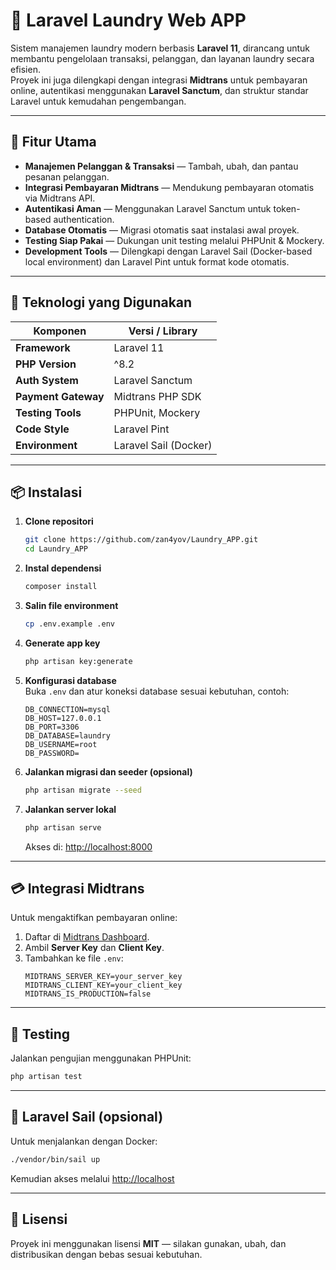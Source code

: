 # 🧺 Laravel Laundry Web APP

Sistem manajemen laundry modern berbasis **Laravel 11**, dirancang untuk membantu pengelolaan transaksi, pelanggan, dan layanan laundry secara efisien.  
Proyek ini juga dilengkapi dengan integrasi **Midtrans** untuk pembayaran online, autentikasi menggunakan **Laravel Sanctum**, dan struktur standar Laravel untuk kemudahan pengembangan.

---

## 🚀 Fitur Utama

- **Manajemen Pelanggan & Transaksi** — Tambah, ubah, dan pantau pesanan pelanggan.  
- **Integrasi Pembayaran Midtrans** — Mendukung pembayaran otomatis via Midtrans API.  
- **Autentikasi Aman** — Menggunakan Laravel Sanctum untuk token-based authentication.  
- **Database Otomatis** — Migrasi otomatis saat instalasi awal proyek.  
- **Testing Siap Pakai** — Dukungan unit testing melalui PHPUnit & Mockery.  
- **Development Tools** — Dilengkapi dengan Laravel Sail (Docker-based local environment) dan Laravel Pint untuk format kode otomatis.

---

## 🧰 Teknologi yang Digunakan

| Komponen | Versi / Library |
|-----------|----------------|
| **Framework** | Laravel 11 |
| **PHP Version** | ^8.2 |
| **Auth System** | Laravel Sanctum |
| **Payment Gateway** | Midtrans PHP SDK |
| **Testing Tools** | PHPUnit, Mockery |
| **Code Style** | Laravel Pint |
| **Environment** | Laravel Sail (Docker) |

---

## 📦 Instalasi

1. **Clone repositori**
   ```bash
   git clone https://github.com/zan4yov/Laundry_APP.git
   cd Laundry_APP
   ```

2. **Instal dependensi**
   ```bash
   composer install
   ```

3. **Salin file environment**
   ```bash
   cp .env.example .env
   ```

4. **Generate app key**
   ```bash
   php artisan key:generate
   ```

5. **Konfigurasi database**  
   Buka `.env` dan atur koneksi database sesuai kebutuhan, contoh:
   ```env
   DB_CONNECTION=mysql
   DB_HOST=127.0.0.1
   DB_PORT=3306
   DB_DATABASE=laundry
   DB_USERNAME=root
   DB_PASSWORD=
   ```

6. **Jalankan migrasi dan seeder (opsional)**
   ```bash
   php artisan migrate --seed
   ```

7. **Jalankan server lokal**
   ```bash
   php artisan serve
   ```
   Akses di: [http://localhost:8000](http://localhost:8000)

---

## 💳 Integrasi Midtrans

Untuk mengaktifkan pembayaran online:
1. Daftar di [Midtrans Dashboard](https://dashboard.midtrans.com/).  
2. Ambil **Server Key** dan **Client Key**.  
3. Tambahkan ke file `.env`:
   ```env
   MIDTRANS_SERVER_KEY=your_server_key
   MIDTRANS_CLIENT_KEY=your_client_key
   MIDTRANS_IS_PRODUCTION=false
   ```

---

## 🧪 Testing

Jalankan pengujian menggunakan PHPUnit:
```bash
php artisan test
```

---

## 🐳 Laravel Sail (opsional)

Untuk menjalankan dengan Docker:
```bash
./vendor/bin/sail up
```
Kemudian akses melalui [http://localhost](http://localhost)

---

## 📄 Lisensi

Proyek ini menggunakan lisensi **MIT** — silakan gunakan, ubah, dan distribusikan dengan bebas sesuai kebutuhan.
